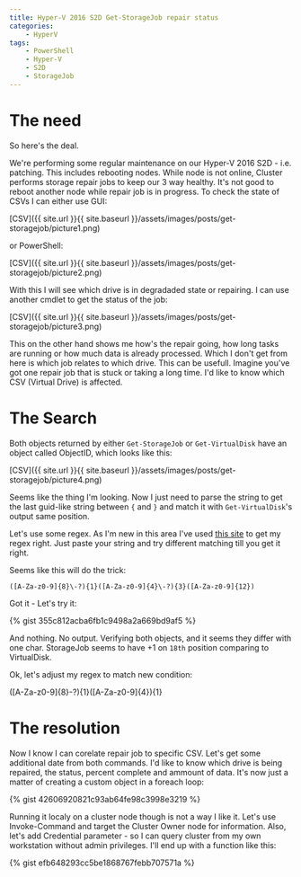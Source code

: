 ```yaml
---
title: Hyper-V 2016 S2D Get-StorageJob repair status
categories:
    - HyperV
tags:
    - PowerShell
    - Hyper-V
    - S2D
    - StorageJob
---
```


# The need

So here's the deal. 

We're performing some regular maintenance on our Hyper-V 2016 S2D - i.e. patching. This includes rebooting nodes. While node is not online, Cluster performs storage repair jobs to keep our 3 way healthy. It's not good to reboot another node while repair job is in progress. To check the state of CSVs I can either use GUI:

[CSV]({{ site.url }}{{ site.baseurl }}/assets/images/posts/get-storagejob/picture1.png)

or PowerShell:

[CSV]({{ site.url }}{{ site.baseurl }}/assets/images/posts/get-storagejob/picture2.png)

With this I will see which drive is in degradaded state or repairing. 
I can use another cmdlet to get the status of the job: 

[CSV]({{ site.url }}{{ site.baseurl }}/assets/images/posts/get-storagejob/picture3.png)

This on the other hand shows me how's the repair going, how long tasks are running or how much data is already processed. Which I don't get from here is which job relates to which drive. This can be usefull. Imagine you've got one repair job that is stuck or taking a long time. I'd like to know which CSV (Virtual Drive) is affected.

# The Search

Both objects returned by either `Get-StorageJob` or `Get-VirtualDisk` have an object called ObjectID, which looks like this:

[CSV]({{ site.url }}{{ site.baseurl }}/assets/images/posts/get-storagejob/picture4.png)

Seems like the thing I'm looking. Now I just need to parse the string to get the last guid-like string between `{` and `}` and match it with `Get-VirtualDisk`'s output same position. 

Let's use some regex. As I'm new in this area I've used [this site](https://regexr.com/) to get my regex right. Just paste your string and try different matching till you get it right.

Seems like this will do the trick:

`([A-Za-z0-9]{8}\-?){1}([A-Za-z0-9]{4}\-?){3}([A-Za-z0-9]{12})`

Got it - Let's try it:

{% gist 355c812acba6fb1c9498a2a669bd9af5 %}

And nothing. No output. Verifying both objects, and it seems they differ with one char. StorageJob seems to have +1 on `18th` position comparing to VirtualDisk.

Ok, let's adjust my regex to match new condition:

([A-Za-z0-9]{8}\-?){1}([A-Za-z0-9]{4}){1}

# The resolution

Now I know I can corelate repair job to specific CSV. Let's get some additional date from both commands. I'd like to know which drive is being repaired, the status, percent complete and ammount of data. 
It's now just a matter of creating a custom object in a foreach loop:

{% gist 42606920821c93ab64fe98c3998e3219 %}

Running it localy on a cluster node though is not a way I like it. Let's use Invoke-Command and target the Cluster Owner node for information. Also, let's add Credential parameter - so I can query cluster from my own workstation without admin privileges. I'll end up with a function like this:

{% gist efb648293cc5be1868767febb707571a %}

